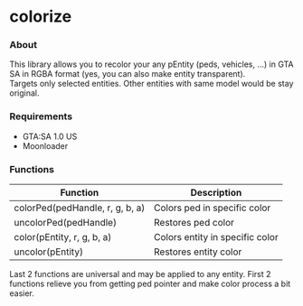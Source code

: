 # colorize

### About
This library allows you to recolor your any pEntity (peds, vehicles, ...) in GTA SA in RGBA format (yes, you can also make entity transparent).  
Targets only selected entities. Other entities with same model would be stay original.

### Requirements
- GTA:SA 1.0 US
- Moonloader

### Functions
| Function                        | Description                     |
|---------------------------------|---------------------------------|
| colorPed(pedHandle, r, g, b, a) | Colors ped in specific color    |
| uncolorPed(pedHandle)           | Restores ped color              |
| color(pEntity, r, g, b, a)      | Colors entity in specific color |
| uncolor(pEntity)                | Restores entity color           |

Last 2 functions are universal and may be applied to any entity. First 2 functions relieve you from getting ped pointer and make color process a bit easier.